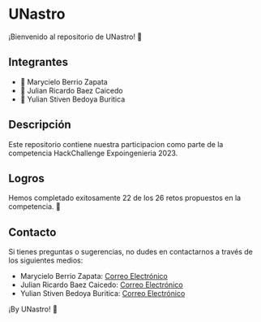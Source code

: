 # UNastro

¡Bienvenido al repositorio de UNastro! 👋

## Integrantes
- 🍄 Marycielo Berrio Zapata
- 🍄 Julian Ricardo Baez Caicedo
- 🍄 Yulian Stiven Bedoya Buritica

## Descripción
Este repositorio contiene nuestra participacion como parte de la competencia HackChallenge Expoingenieria 2023.

## Logros
Hemos completado exitosamente 22 de los 26 retos propuestos en la competencia. 💪

## Contacto
Si tienes preguntas o sugerencias, no dudes en contactarnos a través de los siguientes medios:

- Marycielo Berrio Zapata: [Correo Electrónico](mberrioz@unal.edu.co)
- Julian Ricardo Baez Caicedo: [Correo Electrónico](jbaezc@unal.edu.co)
- Yulian Stiven Bedoya Buritica: [Correo Electrónico](ybedoyab@unal.edu.co)

¡By UNastro! 🚀
